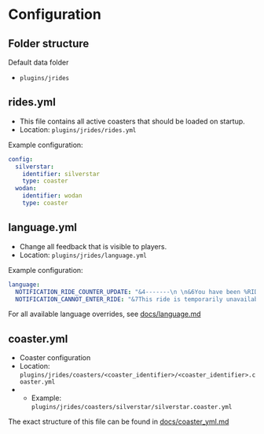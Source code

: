 # Configuration

## Folder structure

Default data folder
* `plugins/jrides` 

## rides.yml
* This file contains all active coasters that should be loaded on startup.
* Location: `plugins/jrides/rides.yml` 

Example configuration:
```yml
config:
  silverstar:
    identifier: silverstar
    type: coaster
  wodan:
    identifier: wodan
    type: coaster
```

## language.yml
* Change all feedback that is visible to players.
* Location: `plugins/jrides/language.yml` 

Example configuration:
```yml
language:
  NOTIFICATION_RIDE_COUNTER_UPDATE: "&4-------\n \n&6You have been %RIDE_COUNT% times in %RIDE_DISPLAY_NAME%!\n \n&4-------"
  NOTIFICATION_CANNOT_ENTER_RIDE: "&7This ride is temporarily unavailable."
```

For all available language overrides, see [docs/language.md](./language.md)


## coaster.yml
* Coaster configuration
* Location: `plugins/jrides/coasters/<coaster_identifier>/<coaster_identifier>.coaster.yml`
* * Example: `plugins/jrides/coasters/silverstar/silverstar.coaster.yml`

The exact structure of this file can be found in [docs/coaster_yml.md](./coaster_yml.md)